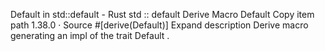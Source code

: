Default in std::default - Rust
std
::
default
Derive Macro
Default
Copy item path
1.38.0
·
Source
#[derive(Default)]
Expand description
Derive macro generating an impl of the trait
Default
.